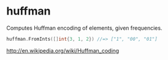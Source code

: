 # huffman
Computes Huffman encoding of elements, given frequencies.

```go
huffman.FromInts([]int{3, 1, 2}) //=> ["1", "00", "01"]
```

http://en.wikipedia.org/wiki/Huffman_coding
